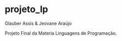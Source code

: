 # projeto_lp
Glauber Assis &amp; Jeovane Araújo

Projeto Final da Materia Linguagens de Programação.
